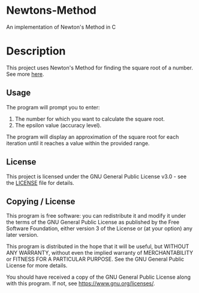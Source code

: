 # Newtons-Method
An implementation of Newton's Method in C

# Description

This project uses Newton's Method for finding the square root of a number.  See more [here](https://math.libretexts.org/Bookshelves/Calculus/Map%3A_Calculus__Early_Transcendentals_(Stewart)/04%3A_Applications_of_Differentiation/4.08%3A_Newton%27s_Method).

## Usage

The program will prompt you to enter:
1. The number for which you want to calculate the square root.
2. The epsilon value (accuracy level).

The program will display an approximation of the square root for each iteration until it reaches a value within the provided range.
## License

This project is licensed under the GNU General Public License v3.0 - see the [LICENSE](LICENSE) file for details.

## Copying / License

This program is free software: you can redistribute it and modify it under the terms of the GNU General Public License as published by the Free Software Foundation, either version 3 of the License or (at your option) any later version.

This program is distributed in the hope that it will be useful, but WITHOUT ANY WARRANTY, without even the implied warranty of MERCHANTABILITY or FITNESS FOR A PARTICULAR PURPOSE.  See the GNU General Public License for more details.

You should have received a copy of the GNU General Public License along with this program. If not, see <https://www.gnu.org/licenses/>.
